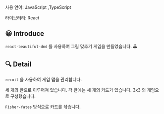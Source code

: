 사용 언어: JavaScript ,TypeScript

라이브러리: React

## 😀 Introduce

`react-beautiful-dnd` 를 사용하여 그림 맞추기 게임을 만들었습니다. 🕹

## 🔍 Detail

`recoil` 을 사용하여 게임 맵을 관리합니다.

세 개의 판으로 이루어져 있습니다. 각 판에는 세 개의 카드가 있습니다. 3x3 의 게임으로 구성했습니다.

`Fisher-Yates` 방식으로 카드를 섞습니다.
